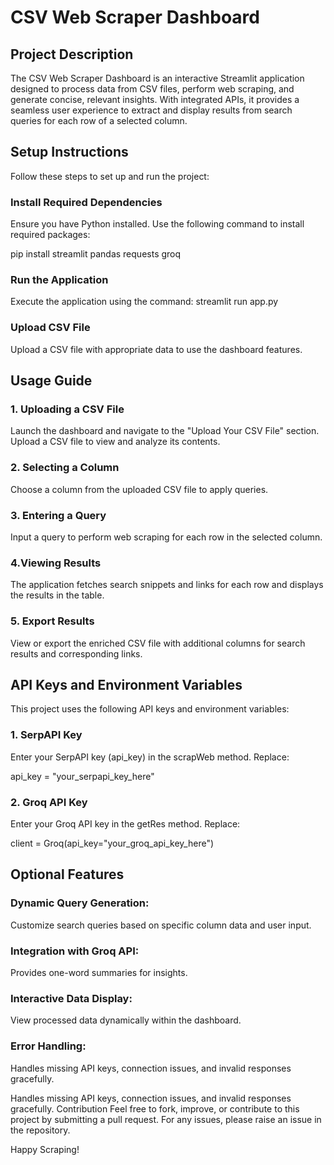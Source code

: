 # CSV Web Scraper Dashboard

## Project Description
The CSV Web Scraper Dashboard is an interactive Streamlit application designed to process data from CSV files, perform web scraping, and generate concise, relevant insights. With integrated APIs, it provides a seamless user experience to extract and display results from search queries for each row of a selected column.

## Setup Instructions
Follow these steps to set up and run the project:

### Install Required Dependencies
Ensure you have Python installed. Use the following command to install required packages:
 
pip install streamlit pandas requests groq

### Run the Application
Execute the application using the command:
streamlit run app.py

### Upload CSV File
Upload a CSV file with appropriate data to use the dashboard features.

## Usage Guide
### 1. Uploading a CSV File

Launch the dashboard and navigate to the "Upload Your CSV File" section.
Upload a CSV file to view and analyze its contents.
### 2. Selecting a Column

Choose a column from the uploaded CSV file to apply queries.
### 3. Entering a Query

Input a query to perform web scraping for each row in the selected column.
### 4.Viewing Results

The application fetches search snippets and links for each row and displays the results in the table.
### 5. Export Results

View or export the enriched CSV file with additional columns for search results and corresponding links.

## API Keys and Environment Variables
This project uses the following API keys and environment variables:

### 1. SerpAPI Key

Enter your SerpAPI key (api_key) in the scrapWeb method. Replace:

api_key = "your_serpapi_key_here"

### 2. Groq API Key

Enter your Groq API key in the getRes method. Replace:

client = Groq(api_key="your_groq_api_key_here")

## Optional Features
### Dynamic Query Generation:
Customize search queries based on specific column data and user input.
### Integration with Groq API:
Provides one-word summaries for insights.
### Interactive Data Display:
View processed data dynamically within the dashboard.
### Error Handling:
Handles missing API keys, connection issues, and invalid responses gracefully.

Handles missing API keys, connection issues, and invalid responses gracefully.
Contribution
Feel free to fork, improve, or contribute to this project by submitting a pull request. For any issues, please raise an issue in the repository.

Happy Scraping!
